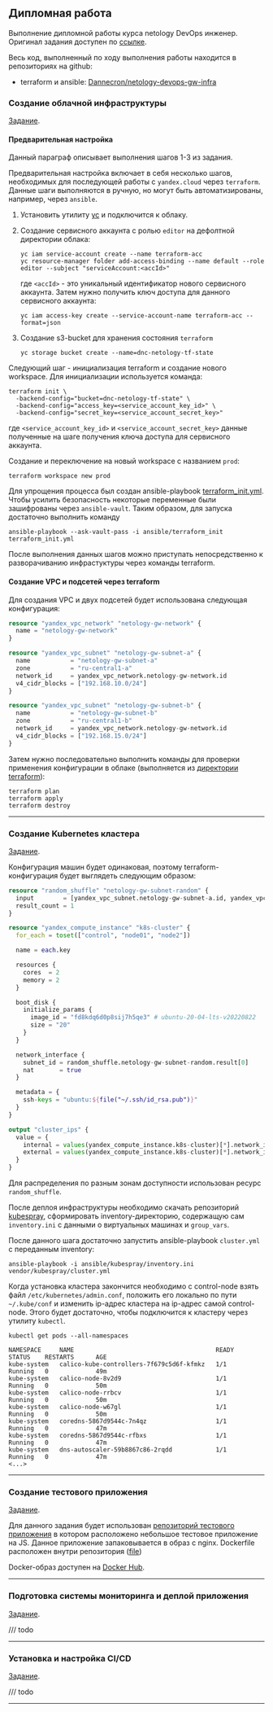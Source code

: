 ## Дипломная работа

Выполнение дипломной работы курса netology DevOps инженер. Оригинал задания доступен по [ссылке](https://github.com/netology-code/devops-diplom-yandexcloud/blob/main/README.md).

Весь код, выполненный по ходу выполнения работы находится в репозиториях на github:
* terraform и ansible: [Dannecron/netology-devops-gw-infra](https://github.com/Dannecron/netology-devops-gw-infra)

### Создание облачной инфраструктуры

[Задание](./tasks.md#создание-облачной-инфраструктуры).

#### Предварительная настройка

Данный параграф описывает выполнения шагов 1-3 из задания. 

Предварительная настройка включает в себя несколько шагов, необходимых для последующей работы с `yandex.cloud` через `terraform`.
Данные шаги выполняются в ручную, но могут быть автоматизированы, например, через `ansible`.

1. Установить утилиту [yc](https://cloud.yandex.ru/docs/cli/quickstart) и подключится к облаку.
2. Создание сервисного аккаунта с ролью `editor` на дефолтной директории облака:

    ```shell
    yc iam service-account create --name terraform-acc
    yc resource-manager folder add-access-binding --name default --role editor --subject "serviceAccount:<accId>"
    ```
    
    где `<accId>` - это уникальный идентификатор нового сервисного аккаунта.
    Затем нужно получить ключ доступа для данного сервисного аккаунта:

    ```shell
    yc iam access-key create --service-account-name terraform-acc --format=json
    ```
3. Создание s3-bucket для хранения состояния `terraform`

    ```shell
    yc storage bucket create --name=dnc-netology-tf-state
    ```

Следующий шаг - инициализация terraform и создание нового workspace. Для инициализации используется команда:

```shell
terraform init \
  -backend-config="bucket=dnc-netology-tf-state" \
  -backend-config="access_key=<service_account_key_id>" \
  -backend-config="secret_key=<service_account_secret_key>"
```

где `<service_account_key_id>` и `<service_account_secret_key>` данные полученные на шаге получения ключа доступа для сервисного аккаунта.

Создание и переключение на новый workspace с названием `prod`:

```shell
terraform workspace new prod
```

Для упрощения процесса был создан ansible-playbook [terraform_init.yml](https://github.com/Dannecron/netology-devops-gw-infra/blob/main/terraform_init.yml).
Чтобы усилить безопасность некоторые переменные были зашифрованы через `ansible-vault`.
Таким образом, для запуска достаточно выполнить команду 

```shell
ansible-playbook --ask-vault-pass -i ansible/terraform_init terraform_init.yml
```

После выполнения данных шагов можно приступать непосредственно к разворачиванию инфрастуктуры через команды terraform.

#### Создание VPC и подсетей через terraform

Для создания VPC и двух подсетей будет использована следующая конфигурация:

```terraform
resource "yandex_vpc_network" "netology-gw-network" {
  name = "netology-gw-network"
}

resource "yandex_vpc_subnet" "netology-gw-subnet-a" {
  name           = "netology-gw-subnet-a"
  zone           = "ru-central1-a"
  network_id     = yandex_vpc_network.netology-gw-network.id
  v4_cidr_blocks = ["192.168.10.0/24"]
}

resource "yandex_vpc_subnet" "netology-gw-subnet-b" {
  name           = "netology-gw-subnet-b"
  zone           = "ru-central1-b"
  network_id     = yandex_vpc_network.netology-gw-network.id
  v4_cidr_blocks = ["192.168.15.0/24"]
}
```

Затем нужно последовательно выполнить команды для проверки применения конфигурации в облаке (выполняется из [директории terraform](https://github.com/Dannecron/netology-devops-gw-infra/tree/main/terraform)):

```shell
terraform plan
terraform apply
terraform destroy
```

---

### Создание Kubernetes кластера

[Задание](./tasks.md#создание-Kubernetes-кластера).

Конфигурация машин будет одинаковая, поэтому terraform-конфигурация будет выглядеть следующим образом:

```terraform
resource "random_shuffle" "netology-gw-subnet-random" {
  input        = [yandex_vpc_subnet.netology-gw-subnet-a.id, yandex_vpc_subnet.netology-gw-subnet-b.id]
  result_count = 1
}

resource "yandex_compute_instance" "k8s-cluster" {
  for_each = toset(["control", "node01", "node2"])

  name = each.key

  resources {
    cores  = 2
    memory = 2
  }

  boot_disk {
    initialize_params {
      image_id = "fd8kdq6d0p8sij7h5qe3" # ubuntu-20-04-lts-v20220822
      size = "20"
    }
  }

  network_interface {
    subnet_id = random_shuffle.netology-gw-subnet-random.result[0]
    nat       = true
  }

  metadata = {
    ssh-keys = "ubuntu:${file("~/.ssh/id_rsa.pub")}"
  }
}

output "cluster_ips" {
  value = {
    internal = values(yandex_compute_instance.k8s-cluster)[*].network_interface.0.ip_address
    external = values(yandex_compute_instance.k8s-cluster)[*].network_interface.0.nat_ip_address
  }
}
```

Для распределения по разным зонам доступности использован ресурс `random_shuffle`.

После деплоя инфраструктуры необходимо скачать репозиторий [kubespray](https://github.com/kubernetes-sigs/kubespray),
сформировать inventory-директорию, содержащую сам `inventory.ini` с данными о виртуальных машинах и `group_vars`.

После данного шага достаточно запустить ansible-playbook `cluster.yml` с переданным inventory:

```shell
ansible-playbook -i ansible/kubespray/inventory.ini vendor/kubespray/cluster.yml
```

Когда установка кластера закончится необходимо с control-node взять файл `/etc/kubernetes/admin.conf`,
положить его локально по пути `~/.kube/conf` и изменить ip-адрес кластера на ip-адрес самой control-node.
Этого будет достаточно, чтобы подключится к кластеру через утилиту `kubectl`.

```shell
kubectl get pods --all-namespaces
```

```text
NAMESPACE     NAME                                       READY   STATUS    RESTARTS      AGE
kube-system   calico-kube-controllers-7f679c5d6f-kfmkz   1/1     Running   0             49m
kube-system   calico-node-8v2d9                          1/1     Running   0             50m
kube-system   calico-node-rrbcv                          1/1     Running   0             50m
kube-system   calico-node-w67gl                          1/1     Running   0             50m
kube-system   coredns-5867d9544c-7n4qz                   1/1     Running   0             47m
kube-system   coredns-5867d9544c-rfbxs                   1/1     Running   0             47m
kube-system   dns-autoscaler-59b8867c86-2rqdd            1/1     Running   0             47m
<...>
```

---

### Создание тестового приложения

[Задание](./tasks.md#создание-тестового-приложения).

Для данного задания будет использован [репозиторий тестового приложения](https://github.com/Dannecron/parcel-example-neko)
в котором расположено небольшое тестовое приложение на JS. Данное приложение запаковывается в образ с nginx.
Dockerfile расположен внутри репозитория ([file](https://github.com/Dannecron/parcel-example-neko/blob/main/Dockerfile))

Docker-образ доступен на [Docker Hub](https://hub.docker.com/r/dannecron/parcel-example-neko).

---

### Подготовка cистемы мониторинга и деплой приложения

[Задание](./tasks.md#подготовка-cистемы-мониторинга-и-деплой-приложения).

/// todo

---

### Установка и настройка CI/CD

[Задание](./tasks.md#установка-и-настройка-CI/CD).

/// todo

---

